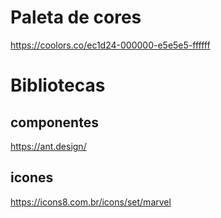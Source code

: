 # Paleta de cores 
https://coolors.co/ec1d24-000000-e5e5e5-ffffff

# Bibliotecas 
## componentes
https://ant.design/

## icones
https://icons8.com.br/icons/set/marvel
